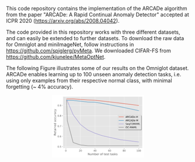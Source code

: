 This code repository contains the implementation of the ARCADe algorithm from the paper 
"ARCADe: A Rapid Continual Anomaly Detector" accepted at ICPR 2020 (https://arxiv.org/abs/2008.04042).

The code provided in this repository works with three different datasets, and can easily be extended to further datasets. 
To download the raw data for Omniglot and miniImageNet, follow instructions in https://github.com/spiglerg/pyMeta. 
We downloaded CIFAR-FS from https://github.com/kjunelee/MetaOptNet. 

The following Figure illustrates some of our results on the Omniglot dataset. 
ARCADe enables learning up to 100 unseen anomaly detection tasks, i.e. using only examples from their respective normal class, with minimal forgetting (~ 4% accuracy).
<div style="text-align:center">
<img align="center" src="./r_omniglot.svg" width=50% height=50% />
</div>
